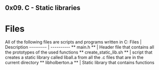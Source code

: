 ## 0x09. C - Static libraries ##
# Files #
All of the following files are scripts and programs written in C:
Files | Description
--------- | ----------
** main.h ** | Header file that contains all the prototypes of the used functions
** create_static_lib.sh ** | script that creates a static library called liball.a from all the .c files that are in the current directory
** libholberton.a ** | Static library that contains functions
